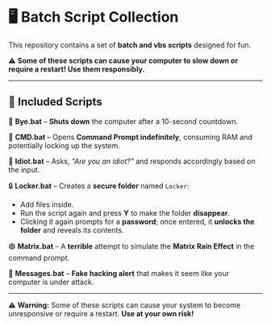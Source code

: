 # 🖥️ Batch Script Collection  

This repository contains a set of **batch and vbs scripts** designed for fun.  

⚠ **Some of these scripts can cause your computer to slow down or require a restart! Use them responsibly.**  

---

## 📜 Included Scripts  

🔻 **Bye.bat** – **Shuts down** the computer after a 10-second countdown.  

💾 **CMD.bat** – Opens **Command Prompt indefinitely**, consuming RAM and potentially locking up the system.  

🤡 **Idiot.bat** – Asks, *"Are you an idiot?"* and responds accordingly based on the input.  

🔒 **Locker.bat** – Creates a **secure folder** named `Locker`:  
- Add files inside.  
- Run the script again and press **Y** to make the folder **disappear**.  
- Clicking it again prompts for a **password**; once entered, it **unlocks the folder** and reveals its contents.  

🟢 **Matrix.bat** – A **terrible** attempt to simulate the **Matrix Rain Effect** in the command prompt.  

👻 **Messages.bat** – **Fake hacking alert** that makes it seem like your computer is under attack.  

---

⚠ **Warning:** Some of these scripts can cause your system to become unresponsive or require a restart. **Use at your own risk!** 
